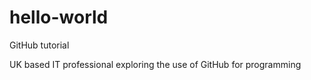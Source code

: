 # hello-world
GitHub tutorial

UK based IT professional exploring the use of GitHub for programming
